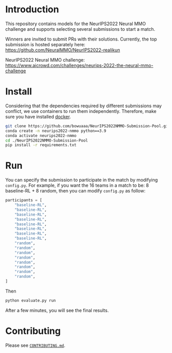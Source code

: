 # Introduction
This repository contains models for the NeurIPS2022 Neural MMO challenge and supports selecting several submissions to start a match.

Winners are invited to submit PRs with their solutions. Currently, the top submission is hosted separately here: https://github.com/NeuralMMO/NeurIPS2022-realikun

NeurIPS2022 Neural MMO challenge: https://www.aicrowd.com/challenges/neurips-2022-the-neural-mmo-challenge

# Install
Considering that the dependencies required by different submissions may conflict, we use containers to run them independently. 
Therefore, make sure you have installed [docker](https://www.docker.com/).

```bash
git clone https://github.com/bowuaaa/NeurIPS2022NMMO-Submission-Pool.git
conda create -n neurips2022-nmmo python==3.9
conda activate neurips2022-nmmo
cd ./NeurIPS2022NMMO-Submission-Pool
pip install -r requirements.txt
```

# Run
You can specify the submission to participate in the match by modifying `config.py`. For example,  if you want the 16 teams in a match to be: 8 baseline-RL + 8 random, then you can modify `config.py` as follow:
```python
participants = [
    "baseline-RL",
    "baseline-RL",
    "baseline-RL",
    "baseline-RL",
    "baseline-RL",
    "baseline-RL",
    "baseline-RL",
    "baseline-RL",
    "random",
    "random",
    "random",
    "random",
    "random",
    "random",
    "random",
    "random",
]
```

Then
```bash
python evaluate.py run
```

After a few minutes, you will see the final results.

# Contributing
Please see [`CONTRIBUTING.md`](CONTRIBUTING.md).

